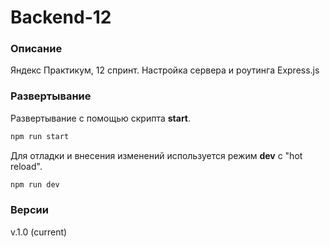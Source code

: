 # Backend-12
### Описание
Яндекс Практикум, 12 спринт. Настройка сервера и роутинга Express.js
### Развертывание
Развертывание с помощью скрипта **start**. 
```bash
npm run start
```
Для отладки и внесения изменений используется режим **dev** с "hot reload".
```bash
npm run dev
```
### Версии
v.1.0 (current)



